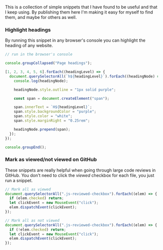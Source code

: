 This is a collection of simple snippets that I have found to be useful and that I keep using.
By publishing them here I'm making it easy for myself to find them, and maybe for others as well.

### Highlight headings

By running this snippet in any browser's console you can highlight the heading of any website.

```javascript
// run in the browser's console

console.groupCollapsed("Page headings");

[1, 2, 3, 4, 5, 6].forEach((headingLevel) => {
  document.querySelectorAll(`h${headingLevel}`).forEach((headingNode) => {
    console.log(headingNode);

    headingNode.style.outline = "1px solid purple";

    const span = document.createElement("span");

    span.innerText = `H${headingLevel}`;
    span.style.backgroundColor = "purple";
    span.style.color = "white";
    span.style.marginRight = "0.25rem";

    headingNode.prepend(span);
  });
});

console.groupEnd();
```

### Mark as viewed/not viewed on GitHub

These snippets are really helpful when going through large code reviews in GitHub.
You don't need to click the _viewed_ checkbox for each file, you just run a snippet.

```javascript
// Mark all as viewed
document.querySelectorAll(".js-reviewed-checkbox").forEach((elem) => {
  if (elem.checked) return;
  let clickEvent = new MouseEvent("click");
  elem.dispatchEvent(clickEvent);
});

// Mark all as not viewed
document.querySelectorAll(".js-reviewed-checkbox").forEach((elem) => {
  if (!elem.checked) return;
  let clickEvent = new MouseEvent("click");
  elem.dispatchEvent(clickEvent);
});
```
